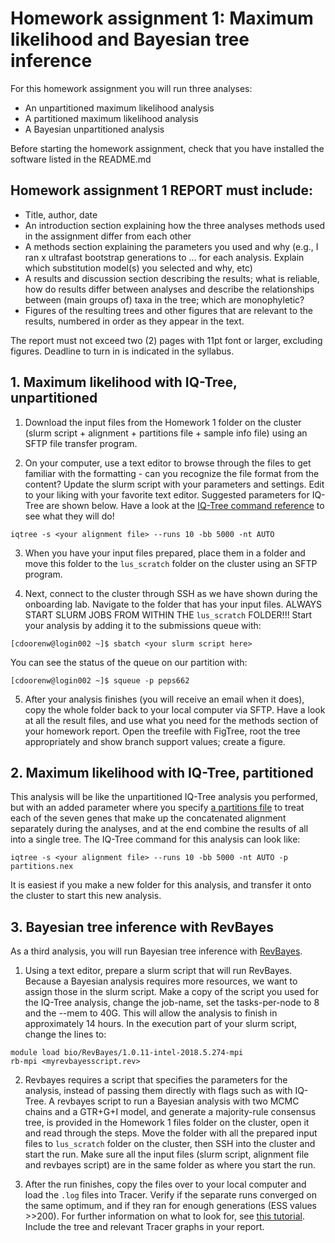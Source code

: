 # Homework assignment 1: Maximum likelihood and Bayesian tree inference

For this homework assignment you will run three analyses:
- An unpartitioned maximum likelihood analysis
- A partitioned maximum likelihood analysis
- A Bayesian unpartitioned analysis

Before starting the homework assignment, check that you have installed the software listed in the README.md


## Homework assignment 1 REPORT must include:

- Title, author, date
- An introduction section explaining how the three analyses methods used in the assignment differ from each other
- A methods section explaining the parameters you used and why (e.g., I ran x ultrafast bootstrap generations to ...  for each analysis. Explain which substitution model(s) you selected and why, etc)
- A results and discussion section describing the results; what is reliable, how do results differ between analyses and describe the relationships between (main groups of) taxa in the tree; which are monophyletic?
- Figures of the resulting trees and other figures that are relevant to the results, numbered in order as they appear in the text.

The report must not exceed two (2) pages with 11pt font or larger, excluding figures. Deadline to turn in is indicated in the syllabus.

## 1. Maximum likelihood with IQ-Tree, unpartitioned

1. Download the input files from the Homework 1 folder on the cluster (slurm script + alignment + partitions file + sample info file) using an SFTP file transfer program.

2. On your computer, use a text editor to browse through the files to get familiar with the formatting - can you recognize the file format from the content? Update the slurm script with your parameters and settings. Edit to your liking with your favorite text editor. Suggested parameters for IQ-Tree are shown below. Have a look at the [IQ-Tree command reference](http://www.iqtree.org/doc/Command-Reference) to see what they will do!


```
iqtree -s <your alignment file> --runs 10 -bb 5000 -nt AUTO
```


3. When you have your input files prepared, place them in a folder and move this folder to the ```lus_scratch``` folder on the cluster using an SFTP program. 

4. Next, connect to the cluster through SSH as we have shown during the onboarding lab. Navigate to the folder that has your input files. ALWAYS START SLURM JOBS FROM WITHIN THE ```lus_scratch``` FOLDER!!! Start your analysis by adding it to the submissions queue with:

```console
[cdoorenw@login002 ~]$ sbatch <your slurm script here>
```

You can see the status of the queue on our partition with:

```console
[cdoorenw@login002 ~]$ squeue -p peps662
```


5. After your analysis finishes (you will receive an email when it does), copy the whole folder back to your local computer via SFTP. Have a look at all the result files, and use what you need for the methods section of your homework report. Open the treefile with FigTree, root the tree appropriately and show branch support values; create a figure.

## 2. Maximum likelihood with IQ-Tree, partitioned

This analysis will be like the unpartitioned IQ-Tree analysis you performed, but with an added parameter where you specify [a partitions file](http://www.iqtree.org/doc/Advanced-Tutorial) to treat each of the seven genes that make up the concatenated alignment separately during the analyses, and at the end combine the results of all into a single tree. The IQ-Tree command for this analysis can look like:

```
iqtree -s <your alignment file> --runs 10 -bb 5000 -nt AUTO -p partitions.nex
```

It is easiest if you make a new folder for this analysis, and transfer it onto the cluster to start this new analysis.


## 3. Bayesian tree inference with RevBayes

As a third analysis, you will run Bayesian tree inference with [RevBayes](https://revbayes.github.io/tutorials/intro/getting_started.html). 

1. Using a text editor, prepare a slurm script that will run RevBayes. Because a Bayesian analysis requires more resources, we want to assign those in the slurm script. Make a copy of the script you used for the IQ-Tree analysis, change the job-name, set the tasks-per-node to 8 and the --mem to 40G. This will allow the analysis to finish in approximately 14 hours. In the execution part of your slurm script, change the lines to:

```
module load bio/RevBayes/1.0.11-intel-2018.5.274-mpi
rb-mpi <myrevbayesscript.rev>
```


2. Revbayes requires a script that specifies the parameters for the analysis, instead of passing them directly with flags such as with IQ-Tree. A revbayes script to run a Bayesian analysis with two MCMC chains and a GTR+G+I model, and generate a majority-rule consensus tree, is provided in the Homework 1 files folder on the cluster, open it and read through the steps. Move the folder with all the prepared input files to ```lus_scratch``` folder on the cluster, then SSH into the cluster and start the run. Make sure all the input files (slurm script, alignment file and revbayes script) are in the same folder as where you start the run.


2. After the run finishes, copy the files over to your local computer and load the ```.log``` files into Tracer. Verify if the separate runs converged on the same optimum, and if they ran for enough generations (ESS values >>200). For further information on what to look for, see [this tutorial](https://beast.community/tracer_convergence). Include the tree and relevant Tracer graphs in your report.

